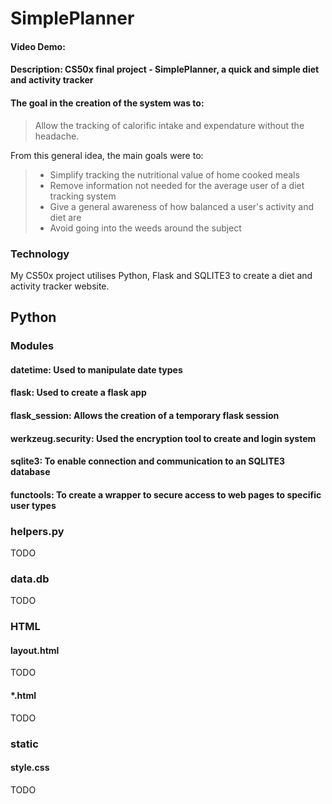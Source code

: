 # SimplePlanner
#### Video Demo:  <URL HERE>
#### Description: CS50x final project - SimplePlanner, a quick and simple diet and activity tracker
#### The goal in the creation of the system was to:
>Allow the tracking of calorific intake and expendature without the headache.

From this general idea, the main goals were to:
>- Simplify tracking the nutritional value of home cooked meals
>- Remove information not needed for the average user of a diet tracking system
>- Give a general awareness of how balanced a user's activity and diet are
>- Avoid going into the weeds around the subject

### Technology
My CS50x project utilises Python, Flask and SQLITE3 to create a diet and activity tracker website.


## Python
### Modules
#### datetime: Used to manipulate date types
#### flask: Used to create a flask app
#### flask_session: Allows the creation of a temporary flask session
#### werkzeug.security: Used the encryption tool to create and login system
#### sqlite3: To enable connection and communication to an SQLITE3 database
#### functools: To create a wrapper to secure access to web pages to specific user types

### helpers.py
TODO

### data.db
TODO

### HTML
#### layout.html
TODO

#### *.html
TODO

### static
#### style.css
TODO